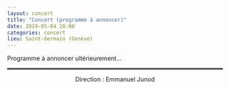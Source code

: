 ```yaml
---
layout: concert
title: "Concert (programme à annoncer)"
date: 2019-05-04 20:00
categories: concert
lieu: Saint-Germain (Genève)
---
```


Programme à annoncer ultérieurement...

<hr style="border-top: 3px double #8c8b8b"/>

<p style="text-align: center">
Direction : Emmanuel Junod
</p>

